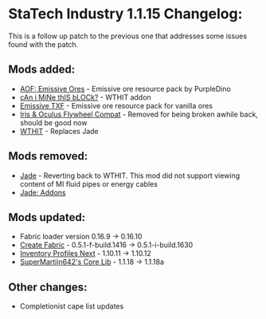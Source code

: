 # StaTech Industry 1.1.15 Changelog:
This is a follow up patch to the previous one that addresses some issues found with the patch.

## Mods added:
- [AOF: Emissive Ores](https://www.curseforge.com/minecraft/texture-packs/all-of-fabric-emissive-ores) - Emissive ore resource pack by PurpleDino
- [cAn i MiNe thIS bLOCk?](https://www.curseforge.com/minecraft/mc-mods/can-i-mine-this-block) - WTHIT addon
- [Emissive TXF](https://www.curseforge.com/minecraft/texture-packs/emissive-txf) - Emissive ore resource pack for vanilla ores
- [Iris & Oculus Flywheel Compat](https://www.curseforge.com/minecraft/mc-mods/iris-flywheel-compat) - Removed for being broken awhile back, should be good now
- [WTHIT](https://www.curseforge.com/minecraft/mc-mods/wthit) - Replaces Jade

## Mods removed:
- [Jade](https://www.curseforge.com/minecraft/mc-mods/jade) - Reverting back to WTHIT. This mod did not support viewing content of MI fluid pipes or energy cables
- [Jade: Addons](https://www.curseforge.com/minecraft/mc-mods/jade-addons-fabric)

## Mods updated:
- Fabric loader version 0.16.9 -> 0.16.10
- [Create Fabric](https://www.curseforge.com/minecraft/mc-mods/create-fabric) - 0.5.1-f-build.1416 -> 0.5.1-i-build.1630
- [Inventory Profiles Next](https://www.curseforge.com/minecraft/mc-mods/inventory-profiles-next) - 1.10.11 -> 1.10.12
- [SuperMartijn642's Core Lib](https://www.curseforge.com/minecraft/mc-mods/supermartijn642s-core-lib) - 1.1.18 -> 1.1.18a

## Other changes:
- Completionist cape list updates